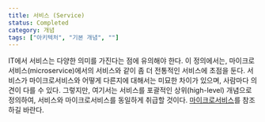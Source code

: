 ```yaml
---
title: 서비스 (Service)
status: Completed
category: 개념
tags: ["아키텍처", "기본 개념", ""]
---
```


IT에서 서비스는 다양한 의미를 가진다는 점에 유의해야 한다.
이 정의에서는, 마이크로서비스(microservice)에서의 서비스와 같이 좀 더 전통적인 서비스에 초점을 둔다.
서비스가 마이크로서비스와 어떻게 다른지에 대해서는 미묘한 차이가 있으며, 사람마다 의견이 다를 수 있다. 그렇지만, 
여기서는 서비스를 포괄적인 상위(high-level) 개념으로 정의하여, 서비스와 마이크로서비스를 동일하게 취급할 것이다.
[마이크로서비스](/ko/microservices/)를 참조하길 바란다.
